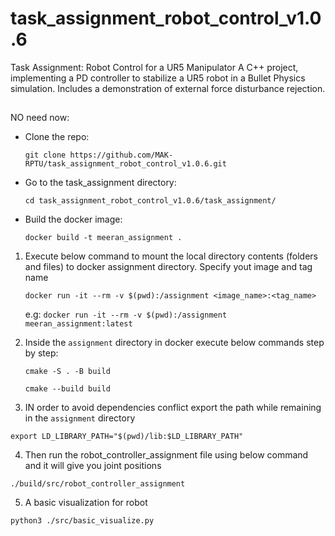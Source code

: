 # task_assignment_robot_control_v1.0.6
Task Assignment: Robot Control for a UR5 Manipulator A C++ project, implementing a PD controller to stabilize a UR5 robot in a Bullet Physics simulation. Includes a demonstration of external force disturbance rejection.

##

NO need now:
- Clone the repo:

    `git clone https://github.com/MAK-RPTU/task_assignment_robot_control_v1.0.6.git`

- Go to the task_assignment directory:

    `cd task_assignment_robot_control_v1.0.6/task_assignment/`

- Build the docker image:

    `docker build -t meeran_assignment .`


1. Execute below command to mount the local directory contents (folders and files) to docker assignment directory. Specify yout image and tag name

    `docker run -it --rm -v $(pwd):/assignment <image_name>:<tag_name>`

    e.g: `docker run -it --rm -v $(pwd):/assignment meeran_assignment:latest`

2. Inside the `assignment` directory in docker execute below commands step by step:

    `cmake -S . -B build`

    `cmake --build build`

3. IN order to avoid dependencies conflict export the path while remaining in the `assignment` directory

`export LD_LIBRARY_PATH="$(pwd)/lib:$LD_LIBRARY_PATH"`

4. Then run the robot_controller_assignment file using below command and it will give you joint positions

`./build/src/robot_controller_assignment `

5. A basic visualization for robot

`python3 ./src/basic_visualize.py`